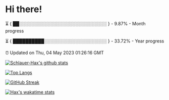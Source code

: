# Hi there!

⏳ { ██░░░░░░░░░░░░░░░░░░░░░░░░░░░░ } - 9.87% - Month progress

⏳ { ██████████░░░░░░░░░░░░░░░░░░░░ } - 33.72% - Year progress

⏰ Updated on Thu, 04 May 2023 01:26:16 GMT


[![Schlauer-Hax's github stats](https://github-readme-stats.vercel.app/api?username=Schlauer-Hax&show_icons=true&theme=dark&count_private=true)](https://github.com/Schlauer-Hax)


[![Top Langs](https://github-readme-stats.vercel.app/api/top-langs/?username=Schlauer-Hax&layout=compact&theme=dark)](https://github.com/Schlauer-Hax?tab=repositories)

[![GitHub Streak](https://streak-stats.demolab.com?user=Schlauer-Hax&theme=dark)](https://git.io/streak-stats)

[![Hax's wakatime stats](https://github-readme-stats.vercel.app/api/wakatime?username=Hax&theme=dark)](https://wakatime.com/@Hax)

